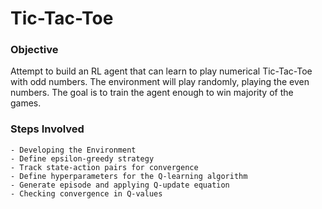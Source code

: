 # Tic-Tac-Toe

### Objective
Attempt to build an RL agent that can learn to play numerical Tic-Tac-Toe with odd numbers. The environment will play randomly, playing the even numbers. The goal is to train the agent enough to win majority of the games. 

### Steps Involved
    - Developing the Environment
    - Define epsilon-greedy strategy
    - Track state-action pairs for convergence
    - Define hyperparameters for the Q-learning algorithm
    - Generate episode and applying Q-update equation
    - Checking convergence in Q-values
